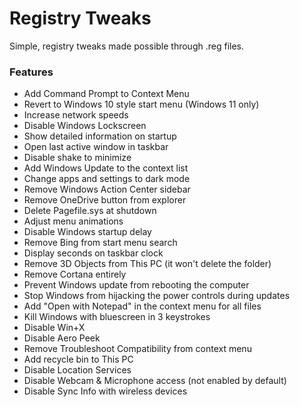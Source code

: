 # Registry Tweaks

Simple, registry tweaks made possible through .reg files.

### Features
- Add Command Prompt to Context Menu
- Revert to Windows 10 style start menu (Windows 11 only)
- Increase network speeds
- Disable Windows Lockscreen
- Show detailed information on startup
- Open last active window in taskbar
- Disable shake to minimize
- Add Windows Update to the context list
- Change apps and settings to dark mode
- Remove Windows Action Center sidebar
- Remove OneDrive button from explorer
- Delete Pagefile.sys at shutdown
- Adjust menu animations
- Disable Windows startup delay
- Remove Bing from start menu search
- Display seconds on taskbar clock
- Remove 3D Objects from This PC (it won't delete the folder)
- Remove Cortana entirely
- Prevent Windows update from rebooting the computer
- Stop Windows from hijacking the power controls during updates
- Add "Open with Notepad" in the context menu for all files
- Kill Windows with bluescreen in 3 keystrokes
- Disable Win+X
- Disable Aero Peek
- Remove Troubleshoot Compatibility from context menu
- Add recycle bin to This PC
- Disable Location Services
- Disable Webcam & Microphone access (not enabled by default)
- Disable Sync Info with wireless devices
